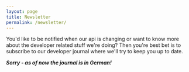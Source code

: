 ```yaml
---
layout: page
title: Newsletter
permalink: /newsletter/
---
```


You'd like to be notified when our api is changing or want to know more about the developer related
stuff we're doing? Then you're best bet is to subscribe to our developer journal where we'll try to
keep you up to date.

___Sorry - as of now the journal is in German!___

<script id="n2g_script">!function(e,t,n,c,r,a,i){e.Newsletter2GoTrackingObject=r,e[r]=e[r]||function(){(e[r].q=e[r].q||[]).push(arguments)},e[r].l=1*new Date,a=t.createElement(n),i=t.getElementsByTagName(n)[0],a.async=1,a.src=c,i.parentNode.insertBefore(a,i)}(window,document,"script","https://static.newsletter2go.com/utils.js","n2g");var config = {"container": {"type": "div","class": "","style": ""},"row": {"type": "div","class": "","style": "margin-top: 15px;"},"columnLeft": {"type": "div","class": "","style": ""},"columnRight": {"type": "div","class": "","style": ""},"label": {"type": "label","class": "","style": ""}};n2g('create', '4qtd99sn-psgn9unr-r2v');n2g('subscribe:createForm', config);</script>
